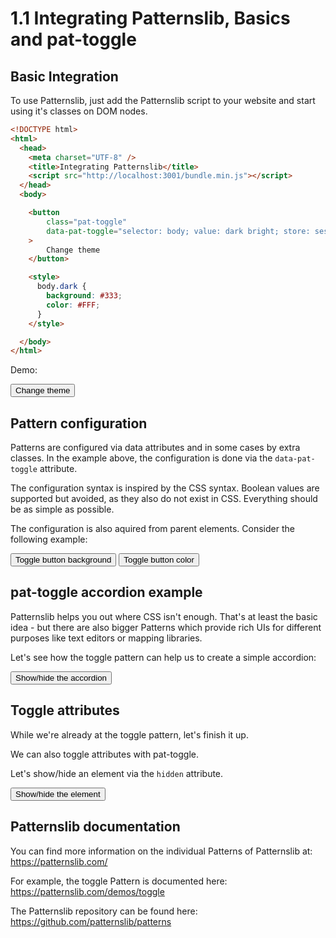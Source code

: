 # 1.1 Integrating Patternslib, Basics and pat-toggle


## Basic Integration

To use Patternslib, just add the Patternslib script to your website and start using it's classes on DOM nodes.

```html
<!DOCTYPE html>
<html>
  <head>
    <meta charset="UTF-8" />
    <title>Integrating Patternslib</title>
    <script src="http://localhost:3001/bundle.min.js"></script>
  </head>
  <body>

    <button
        class="pat-toggle"
        data-pat-toggle="selector: body; value: dark bright; store: session"
    >
        Change theme
    </button>

    <style>
      body.dark {
        background: #333;
        color: #FFF;
      }
    </style>

  </body>
</html>

```

Demo:

<button
    class="pat-toggle"
    data-pat-toggle="
      selector: body;
      value: dark bright;
      store: session">
  Change theme
</button>

<style>
  body.dark {
    background: #333;
    color: #FFF;
  }
</style>


## Pattern configuration

Patterns are configured via data attributes and in some cases by extra classes.
In the example above, the configuration is done via the ``data-pat-toggle`` attribute.

The configuration syntax is inspired by the CSS syntax.
Boolean values are supported but avoided, as they also do not exist in CSS.
Everything should be as simple as possible.

The configuration is also aquired from parent elements.
Consider the following example:

<div
  class="pat-clone"
  data-pat-clone="
    trigger-behaviour: auto;
    clone-behaviour: escape;
    clone-wrapper: #code-template;
  ">
  <div data-pat-toggle="selector: button.pat-toggle">
    <button class="pat-toggle" data-pat-toggle="value: bg-red default">Toggle button background</button>
    <button class="pat-toggle" data-pat-toggle="value: fg-blue default">Toggle button color</button>
    <style>
      .bg-red { background-color: red; }
      .fg-blue { color: blue; }
    </style>
  </div>
</div>


## pat-toggle accordion example

Patternslib helps you out where CSS isn't enough.
That's at least the basic idea - but there are also bigger Patterns which provide rich UIs for different purposes like text editors or mapping libraries.

Let's see how the toggle pattern can help us to create a simple accordion:


<div
  class="pat-clone"
  data-pat-clone="
    trigger-behaviour: auto;
    clone-behaviour: escape;
    clone-wrapper: #code-template;
  ">
  <div>
    <button class="pat-toggle" data-pat-toggle="selector: #example-1-1--accordion; value: opened closed">Show/hide the accordion</button>
    <section id="example-1-1--accordion" class="closed">
      <img src="https://picsum.photos/400/600" alt="random image from the internet" />
    </section>
    <style>
      .closed {
        height: 0;
        overflow: hidden;
        transition: height 1s;
      }
      .opened {
        height: 600px;
        overflow: hidden;
        transition: height 1s
      }
    </style>
  </div>
</div>


## Toggle attributes

While we're already at the toggle pattern, let's finish it up.

We can also toggle attributes with pat-toggle.

Let's show/hide an element via the ``hidden`` attribute.


<div
  class="pat-clone"
  data-pat-clone="
    trigger-behaviour: auto;
    clone-behaviour: escape;
    clone-wrapper: #code-template;
  ">
  <div>
    <button class="pat-toggle" data-pat-toggle="selector: #example-1-1--show-hide; attribute: hidden">Show/hide the element</button>
    <section id="example-1-1--show-hide" hidden>
      <img src="https://picsum.photos/400/600" alt="random image from the internet" />
    </section>
  </div>
</div>


## Patternslib documentation

You can find more information on the individual Patterns of Patternslib at: https://patternslib.com/

For example, the toggle Pattern is documented here: https://patternslib.com/demos/toggle

The Patternslib repository can be found here: https://github.com/patternslib/patterns

